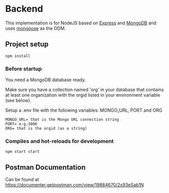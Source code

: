 # Backend

This implementation is for NodeJS based on [Express](https://expressjs.com/) and [MongoDB](https://www.mongodb.com/) and uses [mongoose](https://mongoosejs.com/) as the ODM.

## Project setup

    npm install

### Before startup
You need a MongoDB database ready.

Make sure you have a collection named 'org' in your database that contains at least one organization with the orgid listed in your environment variable (see below).

Setup a .env file with the following variables: MONGO_URL, PORT and ORG

    MONGO_URL= that is the Mongo URL connection string
    PORT= e.g.3000
    ORG= that is the orgid (as a string)

### Compiles and hot-reloads for development

    npm start start

## Postman Documentation

Can be found at https://documenter.getpostman.com/view/19884670/2s93eSab1N
